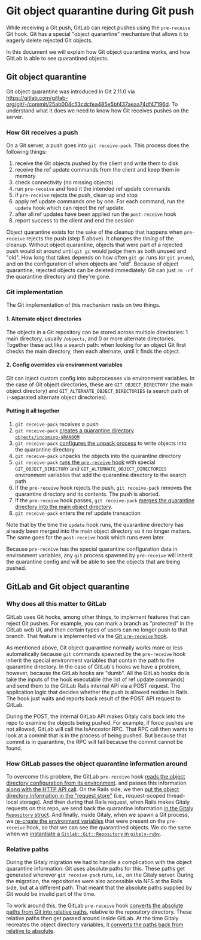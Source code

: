 # Git object quarantine during Git push

While receiving a Git push, GitLab can reject pushes using the
`pre-receive` Git hook. Git has a special "object quarantine"
mechanism that allows it to eagerly delete rejected Git objects.

In this document we will explain how Git object quarantine works, and
how GitLab is able to see quarantined objects.

## Git object quarantine

Git object quarantine was introduced in Git 2.11.0 via
<https://gitlab.com/gitlab-org/git/-/commit/25ab004c53cdcfea485e5bf437aeaa74df47196d>.
To understand what it does we need to know how Git receives pushes on
the server.

### How Git receives a push

On a Git server, a push goes into `git receive-pack`. This process does the following things:

1. receive the Git objects pushed by the client and write them to disk
1. receive the ref update commands from the client and keep them in memory
1. check connectivity (no missing objects)
1. run `pre-receive` and feed it the intended ref update commands
1. if `pre-receive` rejects the push, clean up and stop
1. apply ref update commands one by one. For each command, run the `update` hook which can reject the ref update.
1. after all ref updates have been applied run the `post-receive` hook
1. report success to the client and end the session

Object quarantine exists for the sake of the cleanup that happens when
`pre-receive` rejects the push (step 5 above). It changes the _timing_ of the
cleanup. Without object quarantine, objects that were part of a
rejected push would sit around until `git gc` would judge them as both
unused and "old". How long that takes depends on how often `git gc`
runs (or `git prune`), and on the configuration of when objects are
"old". Because of object quarantine, rejected objects can be deleted
immediately: Git can just `rm -rf` the quarantine directory and
they're gone.

### Git implementation

The Git implementation of this mechanism rests on two things.

#### 1. Alternate object directories

The objects in a Git repository can be stored across multiple
directories: 1 main directory, usually `/objects`, and 0 or more
alternate directories. Together these act like a search path: when
looking for an object Git first checks the main directory, then each
alternate, until it finds the object.

#### 2. Config overrides via environment variables

Git can inject custom config into subprocesses via environment
variables. In the case of Git object directories, these are
`GIT_OBJECT_DIRECTORY` (the main object directory) and
`GIT_ALTERNATE_OBJECT_DIRECTORIES` (a search path of `:`-separated
alternate object directories).

#### Putting it all together

1. `git receive-pack` receives a push
1. `git receive-pack` [creates a quarantine directory `objects/incoming-$RANDOM`](https://gitlab.com/gitlab-org/git/-/blob/v2.24.0/builtin/receive-pack.c#L1715)
1. `git receive-pack` [configures the unpack process](https://gitlab.com/gitlab-org/git/-/blob/v2.24.0/builtin/receive-pack.c#L1721) to write objects into the quarantine directory
1. `git receive-pack` unpacks the objects into the quarantine directory
1. `git receive-pack` [runs the `pre-receive` hook](https://gitlab.com/gitlab-org/git/-/blob/v2.24.0/builtin/receive-pack.c#L1498) with special `GIT_OBJECT_DIRECTORY` and `GIT_ALTERNATE_OBJECT_DIRECTORIES` environment variables that add the quarantine directory to the search path
1. If the `pre-receive` hook rejects the push, `git receive-pack` removes the quarantine directory and its contents. The push is aborted.
1. If the `pre-receive` hook passes, `git receive-pack` [merges the quarantine directory into the main object directory](https://gitlab.com/gitlab-org/git/-/blob/v2.24.0/builtin/receive-pack.c#L1510).
1. `git receive-pack` enters the ref update transaction

Note that by the time the `update` hook runs, the quarantine directory
has already been merged into the main object directory so it no longer
matters. The same goes for the `post-receive` hook which runs even
later.

Because `pre-receive` has the special quarantine configuration data in
environment variables, any `git` process spawned by `pre-receive` will
inherit the quarantine config and will be able to see the objects that
are being pushed.

## GitLab and Git object quarantine

### Why does all this matter to GitLab

GitLab uses Git hooks, among other things, to implement features that
can reject Git pushes. For example, you can mark a branch as
"protected" in the GitLab web UI, and then certain types of users can
no longer push to that branch. That feature is implemented via the [Git
`pre-receive` hook](https://gitlab.com/gitlab-org/gitaly/-/blob/71d527f4f16c1f0e76793f055def0299b375cc7d/internal/gitaly/service/hook/pre_receive.go).

As mentioned above, Git object quarantine normally works more or less
automatically because `git` commands spawned by the `pre-receive` hook
inherit the special environment variables that contain the path to the
quarantine directory. In the case of GitLab's hooks we have a problem,
however, because the GitLab hooks are "dumb". All the GitLab hooks do
is take the inputs of the hook executable (the list of ref update
commands) and send them to the GitLab Rails internal API via a POST
request. The application logic that decides whether the push is
allowed resides in Rails. The hook just waits and reports back result
of the POST API request to GitLab.

During the POST, the internal GitLab API makes Gitaly calls back into the repo to
examine the objects being pushed. For example, if force pushes are not
allowed, GitLab will call the IsAncestor RPC. That RPC call then wants
to look at a commit that is in the process of being pushed. But
because that commit is in quarantine, the RPC will fail because the
commit cannot be found.

### How GitLab passes the object quarantine information around

To overcome this problem, the GitLab `pre-receive` hook [reads the
object directory configuration from its
environment](https://gitlab.com/gitlab-org/gitaly/-/blob/71d527f4f16c1f0e76793f055def0299b375cc7d/internal/gitlabshell/env.go#L9).
and passes this information [along with the HTTP API
call](https://gitlab.com/gitlab-org/gitaly/-/blob/71d527f4f16c1f0e76793f055def0299b375cc7d/internal/gitaly/hook/manager.go#L30-46).
On the Rails side, we then [put the object directory information in
the "request
store"](https://gitlab.com/gitlab-org/gitlab/-/blob/master/lib/api/internal/base.rb#L43)
(i.e., request-scoped thread-local storage). And then during that
Rails request, when Rails makes Gitaly requests on this repo, we send
back the quarantine information [in the Gitaly `Repository`
struct](https://gitlab.com/gitlab-org/gitlab/-/blob/f81f30c29a0edce20f6737fdccc3315c8baab9d1/lib/gitlab/gitaly_client/util.rb#L8-17).
And finally, inside Gitaly, when we spawn a Git process, we [re-create
the environment
variables](https://gitlab.com/gitlab-org/gitaly/-/blob/969bac80e2f246867c1a976864bd1f5b34ee43dd/internal/git/alternates/alternates.go#L21-34)
that were present on the `pre-receive` hook, so that we can see the
quarantined objects. We do the same when we [instantiate a
`Gitlab::Git::Repository` in
`gitaly-ruby`](https://gitlab.com/gitlab-org/gitaly/-/blob/969bac80e2f246867c1a976864bd1f5b34ee43dd/ruby/lib/gitlab/git/repository.rb#L44).

### Relative paths

During the Gitaly migration we had to handle a complication with the
object quarantine information: Git uses absolute paths for this. These
paths get generated wherever `git receive-pack` runs, i.e., on the
Gitaly server. During the migration, the repositories were also
accessible via NFS at the Rails side, but at a different path. That
meant that the absolute paths supplied by Git would be invalid part of
the time.

To work around this, the GitLab `pre-receive` hook [converts the
absolute paths from Git into relative
paths](https://gitlab.com/gitlab-org/gitaly/-/blob/969bac80e2f246867c1a976864bd1f5b34ee43dd/ruby/gitlab-shell/lib/object_dirs_helper.rb#L16),
relative to the repository directory. These relative paths then get
passed around inside GitLab. At the time Gitaly recreates the object
directory variables, it [converts the paths back from relative to
absolute](https://gitlab.com/gitlab-org/gitaly/-/blob/969bac80e2f246867c1a976864bd1f5b34ee43dd/internal/git/alternates/alternates.go#L23).
